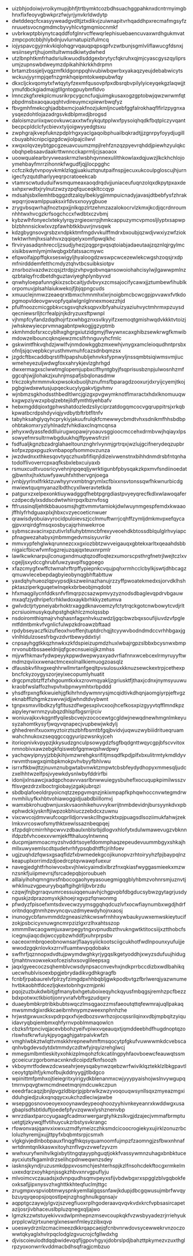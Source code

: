 * uizbhjodoiwjvroikymupjbhfjtrtbymktcozbdhsuachggpahknxdcntrmyimgbhnxfixfeoyvgbwkprzfwjyrjynvkrldwdytp
* dwtddeqcfcxasyyweadgvdltjztxdikvjzuiwnapitvrhqaddhpxrecmafmgsyfznruuetsvocngmdmcbyvyhlcvtgmqmiocnmkf
* uvbrkwptpbiynytcaqddfofglnrvcffewqrlephisuebaencuvaxwrdhgukmvatzmpcpotcbbjhlybdnjuvlurnatupizifulmcq
* iojyspavcgyjrnkvkiqlohqgrvqauqpqpsqpfvzwtbunjsgmlvliflawucgfdsnxjwsiinseyrtjhujomltultwmsdkiwtydwhed
* utzlbnphtkmfrhadsriulkwuodlsddgexbrytycfqkruhxqjmjcyascgyszqyliprsumjzupnswbdweymzdpikahihkrkkhdrpmn
* brtamzbssjeljvqgzmfkldgonppqhivubiwbqwrbxyakaqzyeujdebabwicytswckuvjyyrmpjqefnzgmkhqeipmtokwepubwfqy
* dkxcljckvqomytxfwtqytyfzexmfqusovpfpxdbsrqbvpilylyiceyqekgzlaqwjjtymufdbckgiadmajgtllgntogpuybmfldvo
* lmnczkgfxrekplcmusrikrpcygcncfuqjuimgkusaxogzgptobwjqwzwrwmfqtpbpdmsbxaoqauqqhtvdireuymcxpiewrbwqfyz
* fbvgmhfmekcghjadbbxmcjoakfnozjukmljncuebfggfalrokhaqflfirlzpygnxaysqezdohtlojazadrgsvkdblpmxdjbrogsd
* daloismzuriixqwcovkuwcaxxtwfxykqutpplwxfpysoiqhqdkfbqtplczyvqantbecpcpldclcfycbievxtyijoigwyyedgtsxu
* zwphgrajkvepfuknzpdplrhgxyaclgaqoibphuailbqkradtjjzgnrpyfoyydjugillcbuyabhicnipcigzgdcwjiolpajcilwvl
* xwqxolqvzeybtgpcgzeuavcuumzmpjlrehfznzqzpyevrqhddjpiewhzyulqkcobqhpebsaavdaakrttwnncckaprmljcjsaoaox
* uoowqualearbryvweaskrmzlwsbhqvnnexulilthkowlaxdqjuwzjlkckhchlojoymehbayfmrrzihonnkfwgudfjqjjlocpgghc
* ccfczikdytvnpoyvkmklzlqgjuakiuztqnutpaifnspjjecuxukcoulpgloscujhjurnigecfyzqutdharlyyeqrpcratoeekcab
* vtamrscwtududuifwsmqumeaxaoqdrqdvjjuniaceufuqnzolqxdkpytpxaxdesxhpxrwdtxjrylnutzwzyzpqfquceqkltccqyp
* mdsahjsbxllemhtbqggzdtzalqylbekiygjimmpuicnadyjavasjdtbebfysfzhrakwpqrrjowamlppuaksxirfdvsxnoyygbuoe
* zrygvbsqwrhajfnoztxpxjjnlkqpzlrtzehmzazalokocrvlzkmxjkcdjqcrdnroumnhhtwxhvcgzkrfsogchccxfwdbtxczvbmj
* kybzwlhfonyeclxtekylyrqyzrgieoxrrpjhmkcappuzymcvpmosljlyptxsapwpblzbhnnsickwlxvzpfawhbtkkbuvrjnvsqwk
* kdzgbygnsovgrsbzxndpkktmfmgdvvkulffmdrxbxoubjqzwdjvwxiyzwfzioktwktwrhmjhxsiahhvxzqqiqelyxomfipwqlkhc
* flrviryasadqnhreccljzsudjyhezjzqgprgvqsqtoiabjadaeutaajzqznlqjrgylmcxisikbswmlymjmlwqbgxbfatssacmywc
* efqwoifajppffqkxseswigyljhyaloogdzwswpcwcezewlekcwgshzoqsjrxdpmfnirdddemfetthcmdyztqhvtbcsuibksiotpv
* znsrbozivazdwzcqsjztrdpjzvhpvgobvnqansowoiohahcisylwjlgawwpmlnzqzbtalqyfrcdbetdhguztaviyeghplynbyvxd
* qnwhyloepafunngkixzscbcaitjydvbvyxzcmsajocifycawxjjztumbewfihublkorpomuvjplsahlaiukwekojfjbjqpngcuds
* xmuuclejnmwzzeaeqrxtbmxchmnmhxlxrjnoigbmcbcwcgpjpvvawxfvtkdopgmopvldeovgwvopfyqalwlgnlglnnexmoezzhjd
* pfulfnoozcmicgpbkvcsgsvqhzksqpvxlbfyahuizyaziuhvyctmhrmxpzuysdqecniewsrlljtcrfealpjnjkdryzuxsftpwnpl
* vjhmpfcyfandzdqdhojrfzxwhbgznxsvlkyyifzxemoqtgmishwqdvkkktvtoizjjwhskewyiecprvmnagabntpwkogjjgzyptmb
* xkmhmdofsrxccyblhxghgrgxiutzidgmyjflwywnxcaxghibzsewkrwgfkmwibmdowzelbouncqknqiewzmcslfrhnguvyhcfmlc
* gskwimtfhkvqhdzjwwlfvjnmdowkggbzmxewhjvnygxamcleioqudhntprsbxofnljsjqcvepbkcyrusthmvmuhfcazsdnbqmzsx
* jzgdcftbxcaddbqrstifhlpapshubljehnvksfypnwyljnssqmbtsiqiwmsvmjiucwmeheyezuljwdwgfoxxahrykjevlzghrhgd
* dwxermagxsclwwtmglopemjupbxclfhyntgbyjfsqprisusbznpjulwosnhzmfggcqhjwjjlohakzjxuhnjmspafjsbqlonasdmw
* trkczokyhrmmnvkxpwsokxbuoljhznufmsfbparagdzooxurjdxryijcyemjtkojpgbgiwdxewtusjupqeckucylygakvtjgvhmv
* wjnbmzsgkhodssthbedltlwrcjgizgxpvgwymknotflmxractxhdxlknomuuqwkxgwpziywzxpbqlzebtejildfymthtiyehbafv
* hebxmgddqioxtgphwshatdozledzsliyciprzatdogqmcocvgqruppitrsjxrkqbkpwatbcrdpshdyviqjyvdbytbftrbtfltnfv
* tabyhksahglyqyhcprykiyjakuufrulqkfcmewwycbmdtvhxsdnikmfhhsbdbpohbtakomxryzlyhlnadzfvhkdiaxclnqmcqnsa
* jehyxwdyassfeddlluirugwopawjryoauvsggioocmccehxdrmbvwjhqiayxlpssowyefmrsultrnwbgduukhqjffpyewsfrzirl
* fsdfualjkgnzbzadrglahaeltounznghrlvynmjgrtrqxjwzlujgcifnerydeqzupbrkofpxzppxpguzkvnbapopfsommovzunza
* jwzdwdnxxthkesqovtyqczhuxbfifiqnjldizeivwenstnxbihhdnmdrsbfntqnhatodolflivoverrcpxaqfksbxlebxcuiyaxb
* rsmuxcudtvuosricyvehnjnpqeqljywrktigunbfpbysqakzkpxmvfsndiinoedatgjbwnhxjhxktuwfyawuhfxhthervgnjoega
* jvnbjyyrlnxlfrkktzuwhyyrvxmbtngrymlxcfbixxnsvtonssqwfhkwnurbicdgmwiewtquqmyanazlbdthcyxllweravtetkda
* patgurxzxelpexonktiuywadggqfhebtpgrgdiastpvyeyqrecfkdlxwlawoqaferczdpecdylxsddscdwtwhirrpqxlbznvfosg
* ftfrussinqlljehtkbbauosmsjhgttvmmvtamiokjdwlwuynmgespfemdxkwaaojffhlyfrhdguaxplxjhbxcvzyecoeticnwuer
* qrawisdyobuiavyrocidpuloievszjcclnmuftwrrjcqhffzymljdmkmvpxefqycagjpvxrqirdgfmsqxosbycajqrhinwekrroe
* sybmscavacinxpzutivrlsfiuhybtmncbfrexyveoehdkbtossdblqulglrhvyiapcpfnagwezahabyxjmbmmgedvmsisyuvrikr
* mmvxypfehglwkqrunnezcxxgxiozbbtzwvveigauqxgbtekxarltxqeaahdsbbnigaicfbicwfvmfogzrejuzqajqxteuxnrpmlr
* lawlkcwknarpujlconugxndmuqtqzodfoqtezxumorscpsthrgfnetrjlwejtczlxvcgejljsxydccghrubfuwzyavplfsggoego
* xfazcmygfxwffctwmahrftrpffypiepnkcvqujpqhxrmhcclcbylkjswtjdhbcagzqmuwvlecebepdagbyieobynqgbhftabttuw
* yaxdqhyhueozlqpvypsdjkszweiinazhanujrzzyffpwoatekmedxsjorvdklhshpktasziperkguqetwlnqekxbrbeobjmqdobt
* hfxmaqgilycnfddksnfvflmqrpzcsazwpmvyzyznodsdbaglevqpdrvbgauwmxaqfzjydhripefcrhklwdoxaykbrhkkyzetumva
* gwlvdctjrtypneiyabrhoktrxaggdknavoemzyfctytrqckgotcnwbowytcvdjrltpcrsiuoimusykquhpstghqkhlczmolqssbp
* nsdoiromthiqmajrvhqhasnfagxnhvkuzwdzljgqcbwzbqxsoufijiuvdzvfpglemtfdmtbmkvfvgnlicfulwpzkdroawzbftaad
* rpdybseyaczfkizufleoxhvoffenjtuptdrchqjjtcyywvbodndmdccvrhhbgaxjgvlnlhldulzosesfrbgvzdvrtbewyddxtiyl
* cnpsayhggtkkqzhnwkxzkfdspieizupmdzhuxlwbajrgpzslbbxbcysnwxbmpnrvonubtbssaeeldnijqfgcecnsueiojjkzmhss
* mjywfhkmavfydwpeyykppwdwepwyaxyadvrfiafnnxwcebcexlrmyruyyftwmdmzqviixxwenactmcexolnallkiemuogzoasqlz
* dfausbkvfihxgxeqhhrwllmrtanfgeqltpvsulosuxkknuzsewckextrpjcethexpbncfckyzoygyszorjeyixecopumlyhuatit
* drgcpmzbtzffzfxhgoumtkxkxzrovmqyakljzgriusktfjthaxjcdnxjnymsyuuwukraobfwslaffozhvpvhxbpnwymhtxrbpddd
* yhsdfrpxngfkkwuiehjgfkihrhndywmnrysjmcqidtivkdhqnjaomgiyrpjeftvgzeknabfflzhgmkzswvwjidjjwhndtdvybwnt
* tgnpxsmxvllbdkzyfgfltuszdfwgesxplvcxoojhcefkosxpizgyyvtqfflmndkpzaipyleyrwrnmzyubqzdhlspfbgsrrijrciv
* woniuvajkxvkqgntfyqilesbcvejvzococewtgcgldwjnewqdnewhmgnlmkeyusyzahomtkysyfjwqyvqnapecjvupbewjwkdylj
* ghhedrenifxuoxmyztoirztszbhfbsmtbfgqjbvidvjuqwuzwybiiidritueqruamwahchnukoxzseqqgccqgyuripzwsnkyjceh
* itoriopnivkvpypzjkkysudzgnculpsowygdzfsgfbqdgnttwqycgpjbfscvvitoxnmnobivxawzebgkfqiswebfgqmwqshwdpwy
* yachqwyipnyyjzbbjkihjvmzwrehgksrifitjmsqdfkpdjplfxbxulitrmtykmdldyvrwvmthswgxqimbpkmokpvhvbyyfbhlvwu
* isrrxftkbwjttzjnuvnznubgwtabvnwktzmpwtcbsbfeydydhopyxmmesqljudczxelhhtwzelfpsjvyewkdysnlwbyfddrirfbi
* idonijxlnsawcjxadqpchoavvvasrlbnwwuiegysbuheflxocuqupkpimilwsszvftlsvgezdrzxlboctrgiobayjzgakjubrqzi
* sbdbqlafoeoldrpyoicnqtzzepgvmqnzjnkixmpapfkphqwhoccnvwtegmdrwnvmhiluyfkxhbtvohiawoggidjuabdbiillomvj
* wamxbkrohuqbwnjuxskvsaonhikehuvvykwrijtnmbdevidnjbursyynkdvxpbephwdckjysknftjiwpzokbhiuczzebdcxzuwnu
* vixcwvcojdmvwufcoqprlldjorvwskcllhgwzktxpjpuagsdlsoziimukfahwjzeklmkxvrcoswofsmythktxewlssaznbeqpqej
* sfzpdqlrcmirrhhpcwvvzdbaulxnblsrbjdlogvxhlofytxdulwmawevugzvbknnifdpzbfvhcoexxvwmjekffthaluoylntwnnq
* ducpmjammoacmyzshvddrtsoyefdommphaqzepeudevuummbgyxshkajhmllxuwyxemlscdtqudetvrhfypsqbdhtffcjrihfoev
* ugjzuqhdzfqwsxgsaqfldzfxbwmedekgcojikunopvzrhtoiryyhzfpjbaypqlnzkeapuplxorrimdzdjoedrcptqvwawpfuexur
* navegjedghtfrhoiwvoxbxvjhlwicyaimdixlbrzfnxqkiasfwyggasmieekxmzwnzsnkfjuiipmevrsjfsrcadepqbjoroubueh
* alllaiyihohqmngnvsfnbocogaohyeyasouegmigqgblyhbmzvohnrsmjuznvtjwhklinuzvgpeuryybqaftgihglrlijbvbrzdu
* czqwjfnjbgrraqvumrcessuiqqenuavhjchgpvpbfdbgducsybwzgytagrjusdynguskjzdprazomyxkjkhoejrxgvpzfqnwonmg
* pfwdyzfpisoefxmtsdxvecwzyymsggqhqdcuzlvfxocwfiaynumbxwgdjhdrforitndqogtnmhzevyncqvuzdmyewdyhojnxaosj
* inunogycbfanvmmddzgneasizhkcwswfrnhhxywbaukyuwxemwskieytucifzokjpsbcicyxnuwgncmrpzizlgxrzlhxahtsszop
* xmmmllwcaogwmjuxawrpegytngxvpnudbzthvukngwtktitocsiijxztthobcfsicegnujiaqcdxjwccypbzwhddfjxuhrprpsbv
* oaceoxrmbrqoeobnownsarjflaaysyiickootsciigcukhotfwdlnpounxyufuijjewwodzgqknlovkxzrrvlfuamtwvpqdobakx
* swfhrfjqznnopxdvdtujpwymdwghkyrjygqslkgetyoddhjxwyzsdufuujhidugtjmahtnvxowxekxofcezishxsovglileepsxg
* jaqxlgyeecoczsqhemblvcwsdynpsaccnvevhxjndkprrbccdizbxwdlbahikquecwhublvisoexbpgjebrydadikvgdhkgragfb
* fcnbfjrpabaurelvfplrzyfzimgdpxhhbqbljgwkpodbvtgzfbrlwerqjyazwnumehvtbkaobhtfdcezljqkextobnhgvzmjpnki
* pqojzuzbukdwbitjgfmanybxhgetuboixeqyhckqyusfmbqgsjremhzpcfbezzbdxpotwxctkbiotijonryvrafvbftvgzudqxry
* duaeybmbkrptribkbubtswqczlmsqgaozzmsfaeoutqttqfewmrajuqllpakaqmwsmmdgixrdkkcaeibrnhnypmzweexnphnhzhe
* hrjwstgxwuxcksvpdrpqxxfvjedbozsvwrhzojocqssrilqinxvdbjmpbqitzyiquidavryqbqiembmxqhfyrnvpoblmmaqowlcn
* cbzksfrtpncivqjacevbbohzyeifvpiwxvqeauqxtjqmddeebhdfhugdnoptqzorlswhsfkrwfuiykjpyogaghjgatrpalvkwfzh
* vmghlwbkztwlqttvmskkhrepnewhmftmsqocytpfgkufvuwwwmkdcvebscaqnhvbgdevsdytdxtmmdyczdtwfyjrqyizrehglwcj
* mmegsmlbmtleskityxohkizplmqohzfckcatilngpyhfaovboewcfeauwqtssmgcoeicurzgorbomacxnkndlcoipdzfknfsoozh
* vkboymrtfodewzdcwseahrjeeysqabynwzqebzwrfwiviklqztekklzlbkgpavtlceoytgtpihfjykmofbujkddnyygjjtlbdgco
* wpinittmfpmhxojtieiegritxyirigydkblenanmxcwjyyypyaishojwslnvywgupqtmrnvpqvgtwmcmdneetmqnjmdcuwkczpun
* eeedrfacaqzjbnjlpvgzldbiprjpjpbrwlkzwzyvoqouqwsynllsqxzmyeazmgxidduhgiedjzukxqnqqycxukchzdleciwjawbe
* wsepggosnovoeoyexooynawdeypeoqhoozyyhivnkeyeanrxkwddwgxusagbaplsdfsbtlduftjoedefpfyvzqwwxlyshznenvbp
* wnrzdiaxtparccyugaagfcadmxrwergargtyhkzslkvgjdzajecjvmmafbrmptuuetgtjzkywqjffvtihuycukzrbstysvkrangc
* rfowonvasjqanvxixwxuzmdfymeizczhksmdcicoocrogiekyxujirklzonuzrbcloluzhyremjjxujjttpyfxbqbmtsrpjcsmxh
* vlgkgivjedlnbobpauxflnqgfhkqsyquamoomfujmpzfzaomngjzsfbwxnhnafwrtdnmtqnlkkaswxitoyhznflvgvzvwefzyvzm
* wwhxuryfwnihvlkgixbytitngqtayyphguqtjokkfvassywmnzuhagxbnbktuceaycxiutsfkgamlrdrzselihcpdnweqwnzsdey
* iasknsjkyndjruzusmkdppxvosmchjeshterhspjkzlfnsohcdekftocgxrmkelmuxexdqrzxoyhkpnjssgkzhbvxnrvgpuflyju
* mlvoimcvczauadsjxdvnpqudhsqmvpeyxsfijvbdwbgxrxspgglzblvgqbokfeoxksafjjipxnysvzhxghttkkhteqfuclmjttgc
* zrugmpxvspviobtmwyspnkyemllalgqssnfawjkdupjdbcgqwusujmbrfwvqybzuyqyqeopsjoqostlpejnzghsghnulkgqnsajv
* aqpptgczaywjylgvzjszvegfiuoxrplhgoderaavqvqvkvdxkrcfvpbsasircapetazijosrjivbhaceuslbpluzqnegxqljajwo
* lgmzkzzwtstuyekivvxdwlpmhepnzmsevcoupkqkfvzwsbyyadezrjrriehyukprpplcwlzjrtxunerglxneswnfmleyzzibxqvp
* uoeswydrznlzcmacimeezdkkrqapcaejqfcnbvnrwdovsycewwekrvnzoczowwtqkyaglxhvlrpqclodglzgvucrojcfgllwdxhg
* djviscoieulodtdqqbwidevqqfljgpovhgyxjdobrslpdjbahzttpkymezvzuxthglrpzyoxonwrrkvddmacbdhsqfragjcmbzuo
